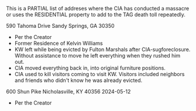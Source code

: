 This is a PARTIAL list of addreses where the CIA has conducted a massacre or uses the RESIDENTIAL property to add to the TAG death toll repeatedly.

590 Tahoma Drive
Sandy Springs, GA 30350
- Per the Creator
- Former Residence of Kelvin Williams
- KW left while being evicted by Fulton Marshals after CIA-sugforeclosure. Without assistance to move he left everything when they rushed him out.
- CIA moved everything back in, into original furniture positions.
- CIA used to kill visitors coming to visit KW. Visitors included neighbors and friends who didn't know he was already evicted.

600 Shun Pike
Nicholasville, KY 40356
2024-05-12
- Per the Creator
